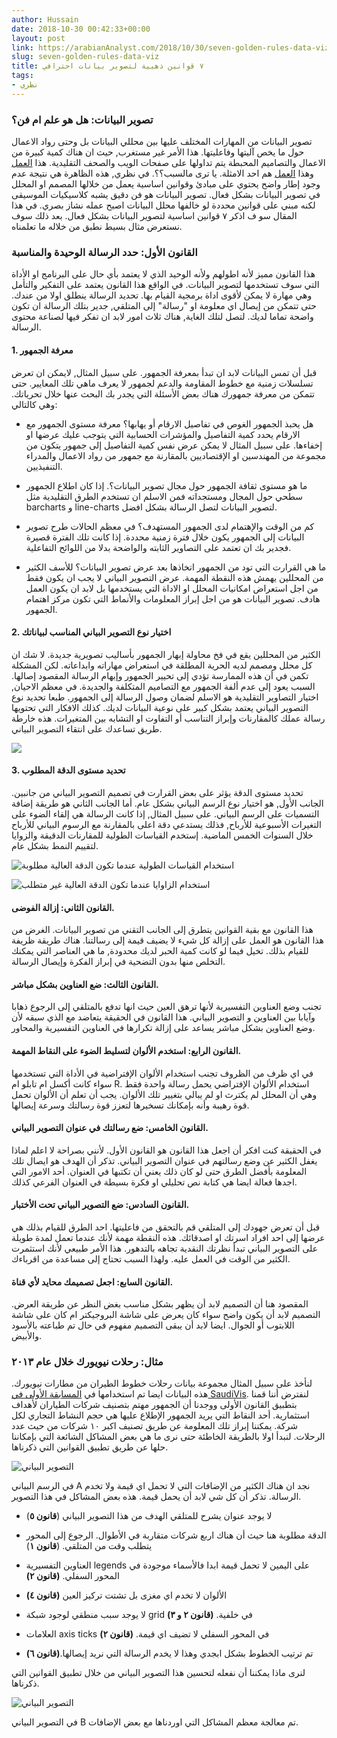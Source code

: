 ```yaml
---
author: Hussain
date: 2018-10-30 00:42:33+00:00
layout: post
link: https://arabianAnalyst.com/2018/10/30/seven-golden-rules-data-viz/
slug: seven-golden-rules-data-viz
title: ٧ قوانين ذهبية لتصوير بيانات احترافي
tags:
- نظري
---
```


### تصوير البيانات: هل هو علم ام فن؟


تصوير البيانات من المهارات المختلف عليها بين محللي البيانات بل وحتى رواد الاعمال حول ما يخص آليتها وفاعليتها. هذا الأمر غير مستغرب, حيث ان هناك كمية كبيرة من الاعمال والتصاميم المحبطة يتم تداولها على صفحات الويب والصحف التقليدية. هذا [العمل](https://aawsat.com/sites/default/files/2018/10/18/world-competitve-181020178.jpg) وهذا [العمل](https://www.alyaum.com/articles/6042793/انفوغرافيكس/عنوان) هم احد الامثلة. يا ترى مالسبب؟؟. في نظري, هذه الظاهرة هي نتيجة عدم وجود إطار واضح يحتوي على مبادئ وقوانين اساسية يعمل من خلالها المصمم او المحلل في تصوير البيانات بشكل فعال. تصوير البيانات هو فن دقيق يشبه كلاسيكيات الموسيقى لكنه مبني على قوانين محددة لو خالفها محلل البيانات اصبح عمله نشاز بصري. في هذا المقال سو  ف اذكر ٧ قوانين اساسية لتصوير البيانات بشكل فعال. بعد ذلك سوف نستعرض مثال بسيط نطبق من خلاله ما تعلمناه. 


### القانون الأول: حدد الرسالة الوحيدة والمناسبة


هذا القانون مميز  لأنه اطولهم ولأنه الوحيد الذي لا يعتمد بأي حال على البرنامج او الأداة التي سوف تستخدمها لتصوير البيانات. في الواقع هذا القانون يعتمد على التفكير والتأمل وهي مهارة لا يمكن لأقوى اداة برمجية القيام بها. تحديد الرسالة ينطلق اولا من عندك. حتى تتمكن من إيصال اي معلومة او "رسالة" إلى المتلقي, جدير بتلك الرسالة ان تكون واضحة تماما لديك. لتصل لتلك الغاية, هناك ثلاث امور لابد ان تفكر فيها لصناعة محتوى الرسالة. 




#### 1. معرفة الجمهور


قبل أن تمس البيانات لابد ان تبدأ بمعرفة الجمهور. على سبيل المثال, لايمكن ان تعرض تسلسلات زمنية مع خطوط المقاومة والدعم لجمهور لا يعرف ماهي تلك المعايير.  حتى تتمكن من معرفة جمهورك هناك بعض الأسئلة التي يجدر بك البحث عنها خلال تحرياتك. وهي كالتالي:


   * هل يحبذ الجمهور الغوص في تفاصيل الارقام أو يهابها؟ معرفة مستوى الجمهور مع الارقام يحدد كمية التفاصيل والمؤشرات الحسابية التي يتوجب عليك عرضها او إخفاءها. على سبيل المثال لا يمكن عرض نفس كمية التفاصيل إلى جمهور يتكون من مجموعة من المهندسين او الإقتصاديين بالمقارنة مع جمهور من رواد الاعمال والمدراء التنفيذيين.


   * ما هو مستوى ثقافة الجمهور حول مجال تصوير البيانات؟. إذا كان اطلاع الجمهور سطحي حول المجال ومستجداته فمن الاسلم ان تستخدم الطرق التقليدية مثل barcharts و line-charts لتصوير البيانات لتصل الرسالة بشكل افضل.


   * كم من الوقت والإهتمام لدى الجمهور المستهدف؟ في معظم الحالات طرح تصوير البيانات إلى الجمهور يكون خلال فترة زمنية محددة. إذا كانت تلك الفترة قصيرة فجدير بك ان تعتمد على التصاوير الثابته والواضحة بدلا من اللوائح التفاعلية.


   * ما هي القرارت التي تود من الجمهور اتخاذها بعد عرض تصوير البيانات؟ للأسف الكثير من المحللين يهمش هذه النقطة المهمة. عرض التصوير البياني لا يجب ان يكون فقط من اجل استعراض امكانيات المحلل او الاداة التي يستخدمها بل لابد ان يكون العمل هادف. تصوير البيانات هو من اجل إبراز المعلومات والأنماط التي تكون مركز اهتمام الجمهور.





#### 2. اختيار نوع التصوير البياني المناسب لبياناتك


الكثير من المحللين يقع في فخ محاولة إبهار الجمهور بأساليب تصويرية جديدة. لا شك ان كل محلل ومصمم لديه الحرية المطلقة في استعراض مهاراته وابداعاته. لكن المشكلة تكمن في أن هذه الممارسة تؤدي إلى تحيير الجمهور وإبهام الرسالة المقصود إصالها. السبب يعود إلى عدم ألفة الجمهور مع التصاميم المتكلفة والجديدة. في معظم الاحيان, اختيار التصاوير التقليدية هو الاسلم لضمان وصول الرسالة إلى الجمهور. طبعا تحديد نوع التصوير البياني يعتمد بشكل كبير على نوعية البيانات لديك. كذلك الافكار التي تحتويها رسالة عملك كالمقارنات وإبراز التناسب أو التفاوت او التشابه بين المتغيرات. هذه خارطة طريق تساعدك على انتقاء التصوير البياني. 

![](/post/seven-golden-rules-data-viz_files/2517C254-4995-47AB-B567-25104C6F6260.jpeg)


#### 3. تحديد مستوى الدقة المطلوب





تحديد مستوى الدقة يؤثر على بعض القرارت في تصميم التصوير البياني من جانبين. الجانب الأول, هو اختيار نوع الرسم البياني بشكل عام. أما الجانب الثاني هو طريقة إضافة التسميات على الرسم البياني. على سبيل المثال, إذا كانت الرسالة هي إلقاء الضوء على التغيرات الأسبوعية للأرباح, فذلك يستدعي دقة اعلى بالمقارنة مع الرسوم البياني للأرباح خلال السنوات الخمس الماضية. إستخدم القياسات الطولية للمقارنات الدقيقة والزوايا لتقييم النمط بشكل عام.

![استخدام القياسات الطولية عندما تكون الدقة العالية مطلوبة](/post/seven-golden-rules-data-viz_files/PercissBar.png)



![استخدام الزاوايا عندما تكون الدقة العالية غير متطلب](/post/seven-golden-rules-data-viz_files/General_piechart.png)



#### القانون الثاني: إزالة الفوضى.


هذا القانون مع بقية القوانين يتطرق إلى الجانب التقني من تصوير البيانات. الغرض من هذا القانون هو العمل على إزالة كل شيء لا يضيف قيمة إلى رسالتنا. هناك طريقة ظريفة للقيام بذلك. تخيل فيما لو كانت كمية الحبر لديك محدودة, ما هي العناصر التي يمكنك التخلص منها بدون التضحية في إبراز الفكرة وإيصال الرسالة.


#### القانون الثالث: ضع العناوين بشكل مباشر.


تجنب وضع العناوين التفسيرية لأنها ترهق العين حيث انها تدفع بالمتلقي إلى الرجوع ذهابا وآيابا بين العناوين و التصوير البياني.  هذا القانون في الحقيقة يتعاضد مع الذي سبقه لأن وضع العناوين بشكل مباشر يساعد على إزالة تكرارها في العناوين التفسيرية والمحاور.


#### القانون الرابع: استخدم الألوان لتسليط الضوء على النقاط المهمة.


في اي ظرف من الظروف تجنب استخدام الألوان الإفتراضية في الأداة التي تستخدمها سواء كانت أكسل ام تابلو ام R. استخدام الألوان الإفتراضي يحمل رسالة واحدة فقط وهي أن المحلل لم يكترث او لم يبالي بتغيير تلك الألوان. يجب أن تعلم أن الألوان تحمل قوة رهيبة وأنه بإمكانك تسخيرها لتعزز قوة رسالتك وسرعة إيصالها.


#### القانون الخامس: ضع رسالتك في عنوان التصوير البياني.


في الحقيقة كنت افكر أن اجعل هذا القانون هو القانون الأول. لأنني بصراحة لا اعلم لماذا يغفل الكثير عن وضع رسالتهم في عنوان التصوير البياني. تذكر أن الهدف هو ايصال تلك المعلومة بأفضل الطرق حتى لو كان ذلك يعني أن تكتبها في العنوان. أحد الامور التي اجدها فعالة ايضا هي كتابة نص تحليلي او فكرة بسيطة في العنوان الفرعي كذلك.


#### القانون السادس: ضع التصوير البياني تحت الأختبار.


قبل أن تعرض جهودك إلى المتلقي قم بالتحقق من فاعليتها. احد الطرق للقيام بذلك هي عرضها إلى احد افراد اسرتك او اصدقائك. هذه النقطة مهمة لأنك عندما تعمل لمدة طويلة على التصوير البياني تبدأ نظرتك النقدية تجاهه بالتدهور. هذا الأمر طبيعي لأنك استثمرت الكثير من الوقت في العمل عليه. ولهذا السبب تحتاج إلى مساعدة من اقرباءك.


#### القانون السابع: اجعل تصميمك محايد لأي قناة.


المقصود هنا أن التصميم لابد أن يظهر بشكل مناسب بغض النظر عن طريقة العرض. التصميم لابد أن يكون واضح سواء كان يعرض على شاشة البروجيكتر ام كان على شاشة اللابتوب أو الجوال. ايضا لابد أن يبقى التصميم مفهوم في حال تم طباعته بالأسود والأبيض.


### مثال: رحلات نيويورك خلال عام ٢٠١٣


لنأخذ على سبيل المثال مجموعة بيانات رحلات خطوط الطيران من مطارات نيويورك. هذه البيانات ايضا تم استخدامها في [المسابقة الأولى في SaudiVis](https://twitter.com/DataCommunitySA/status/1046082253795864577). لنفترض أننا قمنا بتطبيق القانون الأولى ووجدنا أن الجمهور مهتم بتصنيف شركات الطياران لأهداف استثمارية. أحد النقاط التي يريد الجمهور الإطلاع عليها هي حجم النشاط التجاري لكل شركة. يمكننا  إبراز تلك المعلومة عن طريق تصنيف اكبر ١٠ شركات من حيث عدد الرحلات. لنبدأ اولا بالطريقة الخاطئة حتى نرى ما هي بعض المشاكل الشائعة التي بإمكاننا حلها عن طريق تطبيق القوانين التي ذكرناها.

![التصوير البياني](/post/seven-golden-rules-data-viz_files/badBarChart.png)
 



في الرسم البياني A نجد ان هناك الكثير من الإضافات التي لا تحمل اي قيمة ولا تخدم الرسالة. تذكر أن كل شي لابد أن يحمل قيمة. هذه بعض المشاكل في هذا التصوير.




  * لا يوجد عنوان يشرح للمتلقي الهدف من هذا التصوير البياني (**قانون ٥**)


  * الدقة مطلوبة هنا حيث أن هناك اربع شركات متقاربة في الأطوال. الرجوع إلى المحور يتطلب وقت من المتلقي. (**قانون ١**)


  *  العناوين التفسيرية  legends على اليمين لا تحمل قيمة ابدا فالأسماء موجودة في المحور السفلي. **(قانون ٢)**


  * الألوان لا تخدم اي مغزى بل تشتت تركيز العين **(قانون ٤)**


  * لا يوجد سبب منطقي لوجود شبكة grid في خلفية. **(قانون ٢ و ٣)**


  * العلامات axis ticks في المحور السفلي لا تضيف اي قيمة. **(قانون ٢)**


  * تم ترتيب الخطوط بشكل ابجدي وهذا لا يخدم الرسالة التي نريد إيصالها.**(قانون ٦)**


لنرى ماذا يمكننا أن نفعله لتحسين هذا التصوير البياني من خلال تطبيق القوانين التي ذكرناها.

![التصوير البياني ](/post/seven-golden-rules-data-viz_files/ImprovedChart.png)




في التصوير البياني B تم معالجة معظم المشاكل التي اوردناها مع بعض الإضافات.
